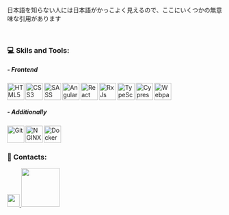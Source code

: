 <p title="Не лезь в переводчик, эта фраза бессмысленная">日本語を知らない人には日本語がかっこよく見えるので、ここにいくつかの無意味な引用があります</p> 

<br>

### 💻 Skils and Tools: 
##### - Frontend
<img align="left" alt="HTML5" title="HTML5" width="40px" src="https://clay-atlas.com/wp-content/uploads/2020/02/html.png">
<img align="left" alt="CSS3" title="CSS3" width="40px"  src="https://cdn1.iconfinder.com/data/icons/social-media-logos-7/64/css-3-512.png">
<img align="left" alt="SASS" title="SASS" width="40px" src="https://cdn-icons-png.flaticon.com/512/5968/5968358.png">
<img align="left" alt="Angular" title="Angular" width="40px" src="https://cdn3.iconfinder.com/data/icons/popular-services-brands/512/angular-js-512.png">
<img align="left" alt="React" title="React" width="40px" src="http://ibthemespro.com/docs/beny/img/side-nav/cmm4.png">
<img align="left" alt="RxJs" title="RxJs" width="40px" src="https://rxjs.dev/generated/images/marketing/home/Rx_Logo-512-512.png">
<img align="left" alt="TypeScript" title="TypeScript" width="40px" src="https://cdn-icons-png.flaticon.com/512/919/919832.png">
<img align="left" alt="Cypress" title="Cypress" width="40px" src="https://iconape.com/wp-content/files/gj/370774/svg/370774.svg"> 
<img alt="Webpack" title="Webpack" width="40px" src="https://cdn.freebiesupply.com/logos/large/2x/webpack-icon-logo-png-transparent.png">

##### - Additionally
<img align="left" alt="Git" title="Git" width="40px" src="https://res.cloudinary.com/hshanbhag/image/upload/v1570918011/blog.shanbhag.me/git_logo_wqwi5r.png">
<img align="left" alt="NGINX" title="NGINX" width="40px" src="https://en-wiki.ikoula.com/images/4/4a/Nginx.png"> 
<img alt="Docker" title="Docker" width="40px" src="https://www.docker.com/wp-content/uploads/2022/03/vertical-logo-monochromatic.png"> 

<br>

### 📖 Contacts:

<a href="https://t.me/ccwerw">
  <img width="28.88" src="https://www.freeiconspng.com/thumbs/telegram-icon/telegram-icon-15.png">
</a>
<a href="mailto:desonanton@gmail.com">
  <img width="90" src="https://camo.githubusercontent.com/571384769c09e0c66b45e39b5be70f68f552db3e2b2311bc2064f0d4a9f5983b/68747470733a2f2f696d672e736869656c64732e696f2f62616467652f476d61696c2d4431343833363f7374796c653d666f722d7468652d6261646765266c6f676f3d676d61696c266c6f676f436f6c6f723d7768697465">
</a>
